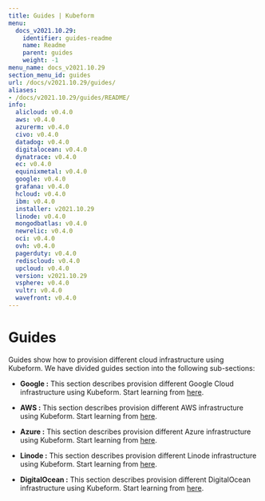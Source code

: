 ```yaml
---
title: Guides | Kubeform
menu:
  docs_v2021.10.29:
    identifier: guides-readme
    name: Readme
    parent: guides
    weight: -1
menu_name: docs_v2021.10.29
section_menu_id: guides
url: /docs/v2021.10.29/guides/
aliases:
- /docs/v2021.10.29/guides/README/
info:
  alicloud: v0.4.0
  aws: v0.4.0
  azurerm: v0.4.0
  civo: v0.4.0
  datadog: v0.4.0
  digitalocean: v0.4.0
  dynatrace: v0.4.0
  ec: v0.4.0
  equinixmetal: v0.4.0
  google: v0.4.0
  grafana: v0.4.0
  hcloud: v0.4.0
  ibm: v0.4.0
  installer: v2021.10.29
  linode: v0.4.0
  mongodbatlas: v0.4.0
  newrelic: v0.4.0
  oci: v0.4.0
  ovh: v0.4.0
  pagerduty: v0.4.0
  rediscloud: v0.4.0
  upcloud: v0.4.0
  version: v2021.10.29
  vsphere: v0.4.0
  vultr: v0.4.0
  wavefront: v0.4.0
---
```


# Guides

Guides show how to provision different cloud infrastructure using Kubeform. We have divided guides section into the following sub-sections:

- **Google :** This section describes provision different Google Cloud infrastructure using Kubeform. Start learning from [here](/docs/v2021.10.29/guides/google/README).

- **AWS :** This section describes provision different AWS infrastructure using Kubeform. Start learning from [here](/docs/v2021.10.29/guides/aws/README).

- **Azure :** This section describes provision different Azure infrastructure using Kubeform. Start learning from [here](/docs/v2021.10.29/guides/azure/README).

- **Linode :** This section describes provision different Linode infrastructure using Kubeform. Start learning from [here](/docs/v2021.10.29/guides/linode/README).

- **DigitalOcean :** This section describes provision different DigitalOcean infrastructure using Kubeform. Start learning from [here](/docs/v2021.10.29/guides/digitalocean/README).

